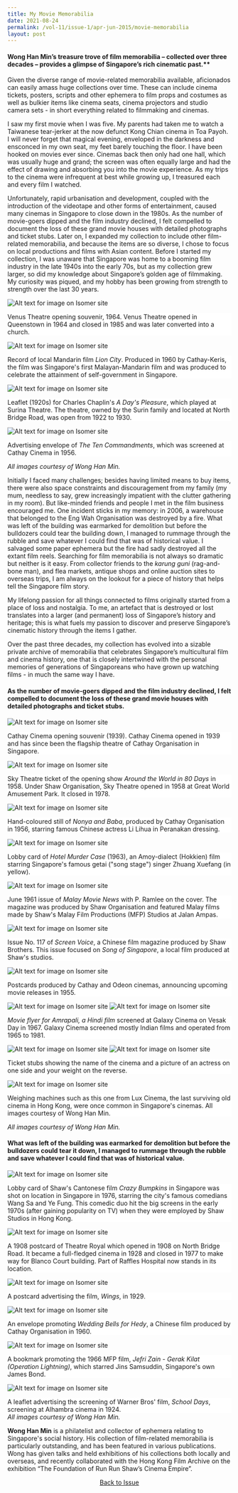 ```yaml
---
title: My Movie Memorabilia
date: 2021-08-24
permalink: /vol-11/issue-1/apr-jun-2015/movie-memorabilia
layout: post
---
```


#### **Wong Han Min**’s treasure trove of film memorabilia – collected over three decades – provides a glimpse of Singapore’s rich cinematic past.**


Given the diverse range of movie-related memorabilia available, aficionados can easily amass huge collections over time. These can include cinema tickets, posters, scripts and other ephemera to film props and costumes as well as bulkier items like cinema seats, cinema projectors and studio camera sets - in short everything related to filmmaking and cinemas. 

I saw my first movie when I was five. My parents had taken me to watch a Taiwanese tear-jerker at the now defunct Kong Chian cinema in Toa Payoh. I will never forget that magical evening, enveloped in the darkness and ensconced in my own seat, my feet barely touching the floor. I have been hooked on movies ever since. Cinemas back then only had one hall, which was usually huge and grand; the screen was often equally large and had the effect of drawing and absorbing you into the movie experience. As my trips to the cinema were infrequent at best while growing up, I treasured each and every film I watched. 

Unfortunately, rapid urbanisation and development, coupled with the introduction of the videotape and other forms of entertainment, caused many cinemas in Singapore to close down in the 1980s. As the number of movie-goers dipped and the film industry declined, I felt compelled to document the loss of these grand movie houses with detailed photographs and ticket stubs. Later on, I expanded my collection to include other film-related memorabilia, and because the items are so diverse, I chose to focus on local productions and films with Asian content. Before I started my collection, I was unaware that Singapore was home to a booming film industry in the late 1940s into the early 70s, but as my collection grew larger, so did my knowledge about Singapore’s golden age of filmmaking. My curiosity was piqued, and my hobby has been growing from strength to strength over the last 30 years. 

![Alt text for image on Isomer site](/images/vol-11-issue-1/moviememorabilia/Venus_Theatre.jpg)
<div style="background-color: white;">Venus Theatre opening souvenir, 1964. Venus Theatre opened in Queenstown in 1964 and closed in 1985 and was later converted into a church.</div>

![Alt text for image on Isomer site](/images/vol-11-issue-1/moviememorabilia/Lion_City.jpg)
<div style="background-color: white;">Record of local Mandarin film <i>Lion City</i>. Produced in 1960 by Cathay-Keris, the film was Singapore's first Malayan-Mandarin film and was produced to celebrate the attainment of self-government in Singapore.</div>

![Alt text for image on Isomer site](/images/vol-11-issue-1/moviememorabilia/Leaflet.jpg)
<div style="background-color: white;"> Leaflet (1920s) for Charles Chaplin's <i>A Day's Pleasure</i>, which played at Surina Theatre. The theatre, owned by the Surin family and located at North Bridge Road, was open from 1922 to 1930. </div>
	
![Alt text for image on Isomer site](/images/vol-11-issue-1/moviememorabilia/The_Ten_Commandments.jpg)
<div style="background-color: white;">Advertising envelope of <i>The Ten Commandments</i>, which was screened at Cathay Cinema in 1956. </div>

<i>All images courtesy of Wong Han Min.</i>

Initially I faced many challenges; besides having limited means to buy items, there were also space constraints and discouragement from my family (my mum, needless to say, grew increasingly impatient with the clutter gathering in my room). But like-minded friends and people I met in the film business encouraged me. One incident sticks in my memory: in 2006, a warehouse that belonged to the Eng Wah Organisation was destroyed by a fire. What was left of the building was earmarked for demolition but before the bulldozers could tear the building down, I managed to rummage through the rubble and save whatever I could find that was of historical value. I salvaged some paper ephemera but the fire had sadly destroyed all the extant film reels. Searching for film memorabilia is not always so dramatic but neither is it easy. From collector friends to the <i>karung guni</i> (rag-and-bone man), and flea markets, antique shops and online auction sites to overseas trips, I am always on the lookout for a piece of history that helps tell the Singapore film story. 

My lifelong passion for all things connected to films originally started from a place of loss and nostalgia. To me, an artefact that is destroyed or lost translates into a larger (and permanent) loss of Singapore’s history and heritage; this is what fuels my passion to discover and preserve Singapore’s cinematic history through the items I gather. 

Over the past three decades, my collection has evolved into a sizable private archive of memorabilia that celebrates Singapore’s multicultural film and cinema history, one that is closely intertwined with the personal memories of generations of Singaporeans who have grown up watching films - in much the same way I have.

#### **As the number of movie-goers dipped and the film industry declined, I felt compelled to document the loss of these grand movie houses with detailed photographs and ticket stubs.**

![Alt text for image on Isomer site](/images/vol-11-issue-1/moviememorabilia/cathay.jpg)
<div style="background-color: white;">Cathay Cinema opening souvenir (1939). Cathay Cinema opened in 1939 and has since been the flagship theatre of Cathay Organisation in Singapore. </div>
	
![Alt text for image on Isomer site](/images/vol-11-issue-1/moviememorabilia/Sky_Theatre.jpg)
<div style="background-color: white;">Sky Theatre ticket of the opening show <i>Around the World in 80 Days</i> in 1958. Under Shaw Organisation, Sky Theatre opened in 1958 at Great World Amusement Park. It closed in 1978. </div>
	
![Alt text for image on Isomer site](/images/vol-11-issue-1/moviememorabilia/Nonya_and_Baba.jpg)
<div style="background-color: white;">Hand-coloured still of <i>Nonya and Baba</i>, produced by Cathay Organisation in 1956, starring famous Chinese actress Li Lihua in Peranakan dressing. </div>
	
![Alt text for image on Isomer site](/images/vol-11-issue-1/moviememorabilia/Hotel_Murder_Case.jpg)
<div style="background-color: white;"> Lobby card of <i>Hotel Murder Case</i> (1963), an Amoy-dialect (Hokkien) film starring Singapore's famous getai ("song stage") singer Zhuang Xuefang (in yellow). </div>
	
![Alt text for image on Isomer site](/images/vol-11-issue-1/moviememorabilia/Malay_Movie_New.jpg)
<div style="background-color: white;"> June 1961 issue of <i>Malay Movie News</i> with P. Ramlee on the cover. The magazine was produced by Shaw Organisation and featured Malay films made by Shaw's Malay Film Productions (MFP) Studios at Jalan Ampas. </div>
	
![Alt text for image on Isomer site](/images/vol-11-issue-1/moviememorabilia/Screen_Voice.jpg)
<div style="background-color: white;"> Issue No. 117 of <i>Screen Voice</i>, a Chinese film magazine produced by Shaw Brothers. This issue focused on <i>Song of Singapore</i>, a local film produced at Shaw's studios. </div>
	
![Alt text for image on Isomer site](/images/vol-11-issue-1/moviememorabilia/Postcards.jpg)
<div style="background-color: white;"> Postcards produced by Cathay and Odeon cinemas, announcing upcoming movie releases in 1955. </div>
	
![Alt text for image on Isomer site](/images/vol-11-issue-1/moviememorabilia/Amrapali.jpg)
![Alt text for image on Isomer site](/images/vol-11-issue-1/moviememorabilia/Amrapali1.jpg)
<div style="background-color: white;"> <i>Movie flyer for Amrapali, a Hindi film</i> screened at Galaxy Cinema on Vesak Day in 1967. Galaxy Cinema screened mostly Indian films and operated from 1965 to 1981. </div>
	
![Alt text for image on Isomer site](/images/vol-11-issue-1/moviememorabilia/ticket_stubs.jpg)
![Alt text for image on Isomer site](/images/vol-11-issue-1/moviememorabilia/ticket_stubs1.jpg)
<div style="background-color: white;">Ticket stubs showing the name of the cinema and a picture of an actress on one side and your weight on the reverse. </div>
	
![Alt text for image on Isomer site](/images/vol-11-issue-1/moviememorabilia/Weighing_machines.jpg)
<div style="background-color: white;"> Weighing machines such as this one from Lux Cinema, the last surviving old cinema in Hong Kong, were once common in Singapore's cinemas. All images courtesy of Wong Han Min.</div>
	
<i>All images courtesy of Wong Han Min.</i>

#### **What was left of the building was earmarked for demolition but before the bulldozers could tear it down, I managed to rummage through the rubble and save whatever I could find that was of historical value.**

![Alt text for image on Isomer site](/images/vol-11-issue-1/moviememorabilia/Crazy_Bumpkins.jpg)
<div style="background-color: white;"> Lobby card of Shaw's Cantonese film <i>Crazy Bumpkins</i> in Singapore was shot on location in Singapore in 1976, starring the city's famous comedians Wang Sa and Ye Fung. This comedic duo hit the big screens in the early 1970s (after gaining popularity on TV) when they were employed by Shaw Studios in Hong Kong. </div>
	
![Alt text for image on Isomer site](/images/vol-11-issue-1/moviememorabilia/Theatre_Royal.jpg)
<div style="background-color: white;"> A 1908 postcard of Theatre Royal which opened in 1908 on North Bridge Road. It became a full-fledged cinema in 1928 and closed in 1977 to make way for Blanco Court building. Part of Raffles Hospital now stands in its location.</div>
	
![Alt text for image on Isomer site](/images/vol-11-issue-1/moviememorabilia/Wings.jpg)
<div style="background-color: white;"> A postcard advertising the film, <i>Wings</i>, in 1929. </div>
	
![Alt text for image on Isomer site](/images/vol-11-issue-1/moviememorabilia/Wedding_Bells.jpg)
<div style="background-color: white;"> An envelope promoting <i>Wedding Bells for Hedy</i>, a Chinese film produced by Cathay Organisation in 1960.</div>
	
![Alt text for image on Isomer site](/images/vol-11-issue-1/moviememorabilia/Gerak_Kilat.jpg)
<div style="background-color: white;"> A bookmark promoting the 1966 MFP film, <i>Jefri Zain - Gerak Kilat (Operation Lightning)</i>, which starred Jins Samsuddin, Singapore's own James Bond. </div>
	
![Alt text for image on Isomer site](/images/vol-11-issue-1/moviememorabilia/School_Days.jpg)
<div style="background-color: white;"> A leaflet advertising the screening of Warner Bros' film, <i>School Days</i>, screening at Alhambra cinema in 1924. </div>
<i>All images courtesy of Wong Han Min.</i>

**Wong Han Min** is a philatelist and collector of ephemera relating to Singapore's social history. His collection of film-related memorabilia is particularly outstanding, and has been featured in various publications. Wong has given talks and held exhibitions of his collections both locally and overseas, and recently collaborated with the Hong Kong Film Archive on the exhibition “The Foundation of Run Run Shaw’s Cinema Empire”.

<a href="https://nlb-ba-staging.netlify.app/vol-11/issue-1/Apr-jun-2015/"><center>Back to Issue</center></a>